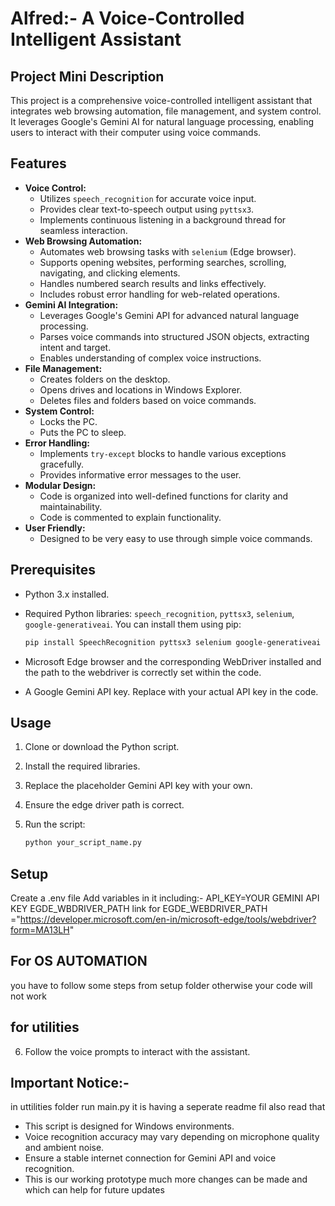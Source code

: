 # Alfred:- A Voice-Controlled Intelligent Assistant

## Project Mini Description

This project is a comprehensive voice-controlled intelligent assistant that integrates web browsing automation, file management, and system control. It leverages Google's Gemini AI for natural language processing, enabling users to interact with their computer using voice commands.

## Features

* **Voice Control:**
    * Utilizes `speech_recognition` for accurate voice input.
    * Provides clear text-to-speech output using `pyttsx3`.
    * Implements continuous listening in a background thread for seamless interaction.
* **Web Browsing Automation:**
    * Automates web browsing tasks with `selenium` (Edge browser).
    * Supports opening websites, performing searches, scrolling, navigating, and clicking elements.
    * Handles numbered search results and links effectively.
    * Includes robust error handling for web-related operations.
* **Gemini AI Integration:**
    * Leverages Google's Gemini API for advanced natural language processing.
    * Parses voice commands into structured JSON objects, extracting intent and target.
    * Enables understanding of complex voice instructions.
* **File Management:**
    * Creates folders on the desktop.
    * Opens drives and locations in Windows Explorer.
    * Deletes files and folders based on voice commands.
* **System Control:**
    * Locks the PC.
    * Puts the PC to sleep.
* **Error Handling:**
    * Implements `try-except` blocks to handle various exceptions gracefully.
    * Provides informative error messages to the user.
* **Modular Design:**
    * Code is organized into well-defined functions for clarity and maintainability.
    * Code is commented to explain functionality.
* **User Friendly:**
    * Designed to be very easy to use through simple voice commands.

## Prerequisites

* Python 3.x installed.
* Required Python libraries: `speech_recognition`, `pyttsx3`, `selenium`, `google-generativeai`. You can install them using pip:

    ```bash
    pip install SpeechRecognition pyttsx3 selenium google-generativeai
    ```

* Microsoft Edge browser and the corresponding WebDriver installed and the path to the webdriver is correctly set within the code.
* A Google Gemini API key. Replace with your actual API key in the code.

## Usage

1.  Clone or download the Python script.
2.  Install the required libraries.
3.  Replace the placeholder Gemini API key with your own.
4.  Ensure the edge driver path is correct.
5.  Run the script:

    ```bash
    python your_script_name.py
    ```
## Setup
Create a .env file 
Add variables in it including:-
API_KEY=YOUR GEMINI API KEY
EGDE_WBDRIVER_PATH 
link for EGDE_WEBDRIVER_PATH ="https://developer.microsoft.com/en-in/microsoft-edge/tools/webdriver?form=MA13LH"


## For OS AUTOMATION
you have to follow some steps from setup folder otherwise your code will not work 

## for utilities


6.  Follow the voice prompts to interact with the assistant.

## Important Notice:-
in uttilities folder run main.py it is having a seperate readme fil also read that 

* This script is designed for Windows environments.
* Voice recognition accuracy may vary depending on microphone quality and ambient noise.
* Ensure a stable internet connection for Gemini API and voice recognition.
* This is our working prototype much more changes can be made and which can help for future updates 
